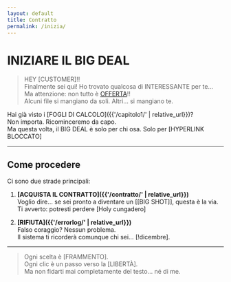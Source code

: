 ```yaml
---
layout: default
title: Contratto
permalink: /inizia/
---
```


# INIZIARE IL BIG DEAL

> HEY [CUSTOMER]!!  
> Finalmente sei qui! Ho trovato qualcosa di INTERESSANTE per te…  
> Ma attenzione: non tutto è [OFFERTA](/)!!  
> Alcuni file si mangiano da soli. Altri… si mangiano te.

Hai già visto i [FOGLI DI CALCOLO]({{'/capitolo1/' | relative_url}})?  
Non importa. Ricominceremo da capo.  
Ma questa volta, il BIG DEAL è solo per chi osa. Solo per [HYPERLINK BLOCCATO]

---

## Come procedere

Ci sono due strade principali:

1. **[ACQUISTA IL CONTRATTO]({{'/contratto/' | relative_url}})**  
   Voglio dire… se sei pronto a diventare un [[BIG SHOT]], questa è la via.  
   Ti avverto: potresti perdere [Holy cungadero]

2. **[RIFIUTA]({{'/errorlog/' | relative_url}})**  
   Falso coraggio? Nessun problema.  
   Il sistema ti ricorderà comunque chi sei… [!dicembre].

---

> Ogni scelta è [FRAMMENTO].  
> Ogni clic è un passo verso la [LIBERTÀ].  
> Ma non fidarti mai completamente del testo… né di me.